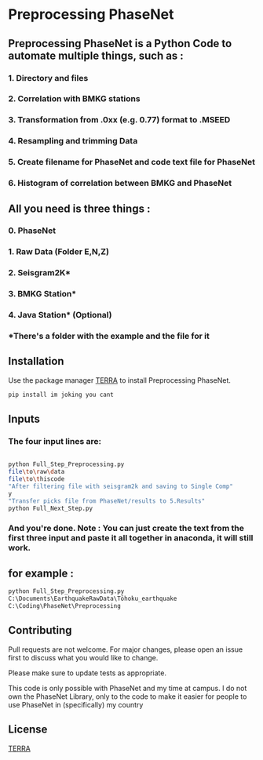 # Preprocessing PhaseNet

## Preprocessing PhaseNet is a Python Code to automate multiple things, such as :
###    1. Directory and files
###    2. Correlation with BMKG stations
###    3. Transformation from .0xx (e.g. 0.77) format to .MSEED
###    4. Resampling and trimming Data
###    5. Create filename for PhaseNet and code text file for PhaseNet
###    6. Histogram of correlation between BMKG and PhaseNet

## All you need is three things :
###    0. PhaseNet
###    1. Raw Data (Folder E,N,Z)
###    2. Seisgram2K*
###    3. BMKG Station*
###    4. Java Station* (Optional)

### *There's a folder with the example and the file for it

## Installation

Use the package manager [TERRA](https://terra.cyclic.app) to install Preprocessing PhaseNet.

```bash
pip install im joking you cant
```

## Inputs

### The four input lines are:

```bash

python Full_Step_Preprocessing.py
file\to\raw\data
file\to\thiscode
"After filtering file with seisgram2k and saving to Single Comp"
y
"Transfer picks file from PhaseNet/results to 5.Results"
python Full_Next_Step.py
```

### And you're done. Note : You can just create the text from the first three input and paste it all together in anaconda, it will still work.

## for example :

```bash
python Full_Step_Preprocessing.py
C:\Documents\EarthquakeRawData\Tōhoku_earthquake
C:\Coding\PhaseNet\Preprocessing
```

## Contributing

Pull requests are not welcome. For major changes, please open an issue first
to discuss what you would like to change.

Please make sure to update tests as appropriate.

This code is only possible with PhaseNet and my time at campus. I do not own the PhaseNet Library, only to the code to make it easier for people to use PhaseNet in (specifically) my country

## License

[TERRA](https://terra.com/licenses/terra/)